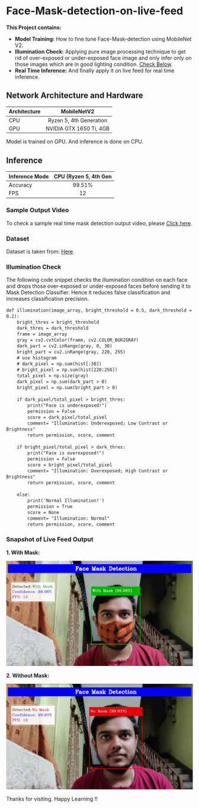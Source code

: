 # Face-Mask-detection-on-live-feed
**This Project contains:**
* **Model Training:** How to fine tune Face-Mask-detection using MobileNet V2. 
* **Illumination Check:** Applying pure image processing technique to get rid of over-exposed or under-exposed face image and only infer only on those images which are in good lighting condition. [Check Below](#illumination-check).
* **Real Time Inference:** And finally apply it on live feed for real time inference. 

## Network Architecture and Hardware

| Architecture| MobileNetV2 |
| :---        |    :----:   |
| CPU         | Ryzen 5, 4th Generation |
| GPU         | NVIDIA GTX 1650 Ti, 4GB |

Model is trained on GPU. And inference is done on CPU.

## Inference

| Inference Mode | CPU (Ryzen 5, 4th Gen|
| :---        |    :----:   |
| Accuracy    | 99.51% |
| FPS         | 12     |


### Sample Output Video
To check a sample real time mask detection output video, please <a href="https://github.com/ankan-chakraborty/Face-Mask-detection-on-live-feed/blob/main/Face-mask-detection.mp4">Click here</a>.



### Dataset 
Dataset is taken from: <a href='https://github.com/chandrikadeb7/Face-Mask-Detection/tree/master/dataset'>Here</a>.

### Illumination Check
The following code snippet checks the illumination condition on each face and drops those over-exposed or under-exposed faces before sending it to Mask Detection Classifier. Hence it reduces false classification and increases classification precision.

```
def illumination(image_array, bright_threshold = 0.5, dark_threshold = 0.2):
    bright_thres = bright_threshold
    dark_thres = dark_threshold
    frame = image_array
    gray = cv2.cvtColor(frame, cv2.COLOR_BGR2GRAY)
    dark_part = cv2.inRange(gray, 0, 30)
    bright_part = cv2.inRange(gray, 220, 255)
    # use histogram
    # dark_pixel = np.sum(hist[:30])
    # bright_pixel = np.sum(hist[220:256])
    total_pixel = np.size(gray)
    dark_pixel = np.sum(dark_part > 0)
    bright_pixel = np.sum(bright_part > 0)
    
    if dark_pixel/total_pixel > bright_thres:
        print("Face is underexposed!")
        permission = False
        score = dark_pixel/total_pixel
        comment= "Illumination: Underexposed; Low Contrast or Brightness"
        return permission, score, comment
    
    if bright_pixel/total_pixel > dark_thres:
        print("Face is overexposed!")
        permission = False
        score = bright_pixel/total_pixel
        comment= "Illumination: Overexposed; High Contrast or Brightness"
        return permission, score, comment
    
    else:
        print('Normal Illumination!')
        permission = True
        score = None
        comment= "Illumination: Normal"
        return permission, score, comment
```

### Snapshot of Live Feed Output

**1. With Mask:**

   <img src ='https://github.com/ankan-chakraborty/Face-Mask-detection-on-live-feed/blob/main/Snapshots/With%20Mask.JPG' width = '800px'>
   
   
**2. Without Mask:**

   <img src ='https://github.com/ankan-chakraborty/Face-Mask-detection-on-live-feed/blob/main/Snapshots/Without%20Mask.JPG' width = '800px'>
   
   
Thanks for visiting. Happy Learning !!

